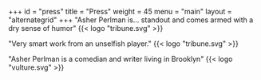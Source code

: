 +++
id = "press"
title = "Press"
weight = 45
menu = "main"
layout = "alternategrid"
+++
"Asher Perlman is… standout and comes armed with a dry sense of humor" {{<  logo "tribune.svg" >}}

"Very smart work from an unselfish player." {{<  logo "tribune.svg" >}}

"Asher Perlman is a comedian and writer living in Brooklyn" {{<  logo "vulture.svg" >}}
